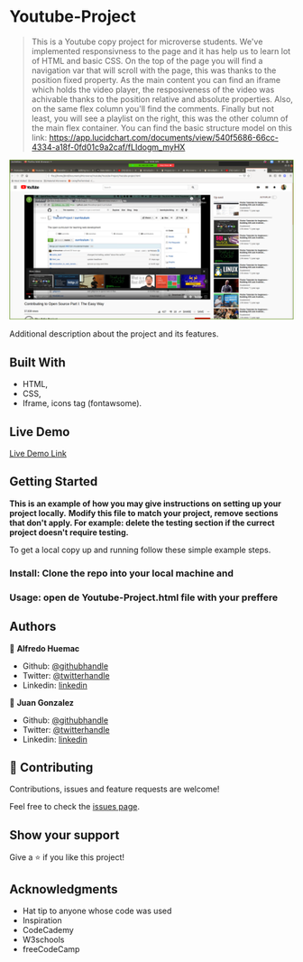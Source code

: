 # Youtube-Project

> This is a Youtube copy project for microverse students. We've implemented responsivness to the page and it has help us to learn lot of HTML and basic CSS. On the top of the page you will find a navigation var that will scroll with the page, this was thanks to the position fixed property. As the main content you can find an iframe which holds the video player, the resposiveness of the video was achivable thanks to the position relative and absolute properties. Also, on the same flex column you'll find the comments. Finally but not least, you will see a playlist on the right, this was the other column of the main flex container. You can find the basic structure model on this link: https://app.lucidchart.com/documents/view/540f5686-66cc-4334-a18f-0fd01c9a2caf/fLIdogm_myHX

![screenshot](https://github.com/JbirdL86/Youtube-Project/blob/user-column/Youtube-Project.png)

Additional description about the project and its features.

## Built With

- HTML,
- CSS,
- Iframe, icons tag (fontawsome).

## Live Demo

[Live Demo Link](https://rawcdn.githack.com/JbirdL86/Youtube-Project/07b77809f3e137f12ae836231536b191044a66f0/Youtube-project.html)


## Getting Started

**This is an example of how you may give instructions on setting up your project locally.**
**Modify this file to match your project, remove sections that don't apply. For example: delete the testing section if the currect project doesn't require testing.**


To get a local copy up and running follow these simple example steps.

### Install: Clone the repo into your local machine and 

### Usage: open de Youtube-Project.html file with your preffere



## Authors

👤 **Alfredo Huemac**

- Github: [@githubhandle](https://github.com/Huemac-Alfredo)
- Twitter: [@twitterhandle](https://twitter.com/AlfredoHuemac)
- Linkedin: [linkedin](https://www.linkedin.com/in/huemac-alfredo-c%C3%B3rdova-torres-b28986136/)

👤 **Juan Gonzalez**

- Github: [@githubhandle](https://github.com/JbirdL86)
- Twitter: [@twitterhandle](https://twitter.com/JuanLui06498455)
- Linkedin: [linkedin](https://www.linkedin.com/in/juan-luis-0551921aa/)

## 🤝 Contributing

Contributions, issues and feature requests are welcome!

Feel free to check the [issues page](https://github.com/JbirdL86/Youtube-Project/issues).

## Show your support

Give a ⭐️ if you like this project!

## Acknowledgments

- Hat tip to anyone whose code was used
- Inspiration
- CodeCademy
- W3schools
- freeCodeCamp


